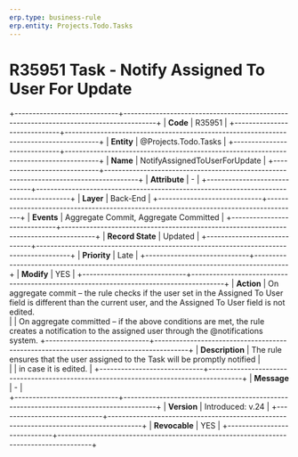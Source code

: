```yaml
---
erp.type: business-rule
erp.entity: Projects.Todo.Tasks 
---
```


# R35951 Task - Notify Assigned To User For Update
+-----------------------------+---------------------------------------------------------------------------------------+
| **Code**                    | R35951                                                                                |
+-----------------------------+---------------------------------------------------------------------------------------+
| **Entity**                  | @Projects.Todo.Tasks                                                                  |
+-----------------------------+---------------------------------------------------------------------------------------+
| **Name**                    | NotifyAssignedToUserForUpdate                                                         |
+-----------------------------+---------------------------------------------------------------------------------------+
| **Attribute**               | \-                                                                                    |
+-----------------------------+---------------------------------------------------------------------------------------+
| **Layer**                   | Back-End                                                                              |
+-----------------------------+---------------------------------------------------------------------------------------+
| **Events**                  | Aggregate Commit, Aggregate Committed                                                 |
+-----------------------------+---------------------------------------------------------------------------------------+
| **Record State**            | Updated                                                                               |
+-----------------------------+---------------------------------------------------------------------------------------+
| **Priority**                | Late                                                                                  |
+-----------------------------+---------------------------------------------------------------------------------------+
| **Modify**                  | YES                                                                                   |
+-----------------------------+---------------------------------------------------------------------------------------+
| **Action**                  | On aggregate commit – the rule checks if the user set in the Assigned To User field is different than the current user, and the Assigned To User field is not edited.<br>
|                             | On aggregate committed – if the above conditions are met, the rule creates a notification to the assigned user through the @notifications system.
+-----------------------------+---------------------------------------------------------------------------------------+
| **Description**             | The rule ensures that the user assigned to the Task will be promptly notified         |     
|                             | in case it is edited.                                                                 |
+-----------------------------+---------------------------------------------------------------------------------------+
| **Message**                 | \-                                                                                    |                         
+-----------------------------+---------------------------------------------------------------------------------------+
| **Version**                 | Introduced: v.24                                                                      |
+-----------------------------+---------------------------------------------------------------------------------------+
| **Revocable**               | YES                                                                                   |
+-----------------------------+---------------------------------------------------------------------------------------+


